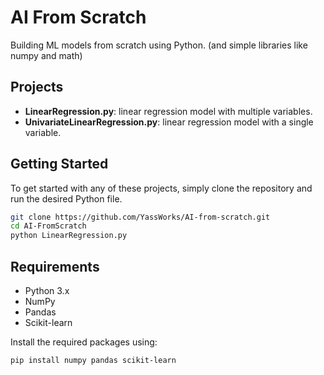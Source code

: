 

# AI From Scratch

Building ML models from scratch using Python. (and simple libraries like numpy and math)

## Projects

- **LinearRegression.py**: linear regression model with multiple variables.
- **UnivariateLinearRegression.py**: linear regression model with a single variable.

## Getting Started

To get started with any of these projects, simply clone the repository and run the desired Python file.

```bash
git clone https://github.com/YassWorks/AI-from-scratch.git
cd AI-FromScratch
python LinearRegression.py
```

## Requirements

- Python 3.x
- NumPy
- Pandas
- Scikit-learn

Install the required packages using:

```bash
pip install numpy pandas scikit-learn
```